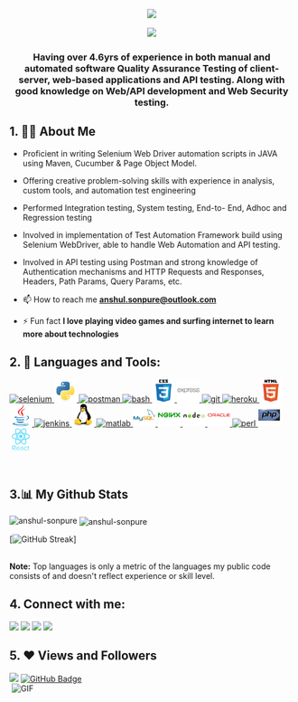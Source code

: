 <p align="center">
<img class="center" width="50%" height="auto" src="https://github.com/Anshul-Sonpure/Anshul-Sonpure/blob/main/test.gif"/></p>

<p align="center">
  <img src="https://readme-typing-svg.herokuapp.com?font=Edu+TAS+Beginner&size=32&duration=3500&color=2537C8&center=true&vCenter=true&lines=Hi%2C+I'm+Anshul+Sonpure;Software+Test+Engineer;Experienced+in+Manual%2C;Automation+and+API+Testing;I'm+Cybersecurity+Researcher%2C;Web+Security+Tester;I+enjoy+learning+new+things;along+with+Web%2FAPI+development">
</p>


<h3 align="center">Having over 4.6yrs  of experience in both manual and automated software Quality Assurance Testing of client- server, web-based applications and API testing. Along with good knowledge on Web/API development and Web Security testing.</h3>


## 1. 🙋‍♂️ About Me

- Proficient in writing Selenium Web Driver automation scripts in JAVA using Maven, Cucumber & Page Object Model.

- Offering creative problem-solving skills with experience in analysis, custom tools, and automation test engineering

- Performed Integration testing, System testing, End-to- End, Adhoc and Regression testing

- Involved in implementation of Test Automation Framework build using Selenium WebDriver, able to handle Web Automation and API testing.
- Involved in API testing using Postman and strong knowledge of Authentication mechanisms
  and HTTP Requests and Responses, Headers, Path Params, Query Params, etc.

- 📫 How to reach me **anshul.sonpure@outlook.com**

- ⚡ Fun fact **I love playing video games and surfing internet to learn more about technologies**

## 2. 🚀 Languages and Tools:

<p align="left"> <a href="https://www.selenium.dev" target="_blank" rel="noreferrer"> <img src="https://raw.githubusercontent.com/detain/svg-logos/780f25886640cef088af994181646db2f6b1a3f8/svg/selenium-logo.svg" alt="selenium" width="40" height="40"/> </a>
<a href="https://www.python.org" target="_blank" rel="noreferrer"> <img src="https://raw.githubusercontent.com/devicons/devicon/master/icons/python/python-original.svg" alt="python" width="40" height="40"/> </a>
<a href="https://postman.com" target="_blank" rel="noreferrer"> <img src="https://www.vectorlogo.zone/logos/getpostman/getpostman-icon.svg" alt="postman" width="40" height="40"/> </a> 
<a href="https://www.gnu.org/software/bash/" target="_blank" rel="noreferrer"> <img src="https://www.vectorlogo.zone/logos/gnu_bash/gnu_bash-icon.svg" alt="bash" width="40" height="40"/> </a>
<a href="https://www.w3schools.com/css/" target="_blank" rel="noreferrer"> <img src="https://raw.githubusercontent.com/devicons/devicon/master/icons/css3/css3-original-wordmark.svg" alt="css3" width="40" height="40"/> </a>
<a href="https://expressjs.com" target="_blank" rel="noreferrer"> <img src="https://raw.githubusercontent.com/devicons/devicon/master/icons/express/express-original-wordmark.svg" alt="express" width="40" height="40"/> </a> <a href="https://git-scm.com/" target="_blank" rel="noreferrer"> <img src="https://www.vectorlogo.zone/logos/git-scm/git-scm-icon.svg" alt="git" width="40" height="40"/> </a>   
<a href="https://heroku.com" target="_blank" rel="noreferrer"> <img src="https://www.vectorlogo.zone/logos/heroku/heroku-icon.svg" alt="heroku" width="40" height="40"/> </a> <a href="https://www.w3.org/html/" target="_blank" rel="noreferrer"> <img src="https://raw.githubusercontent.com/devicons/devicon/master/icons/html5/html5-original-wordmark.svg" alt="html5" width="40" height="40"/> </a> <a href="https://www.java.com" target="_blank" rel="noreferrer"> <img src="https://raw.githubusercontent.com/devicons/devicon/master/icons/java/java-original.svg" alt="java" width="40" height="40"/> </a> <a href="https://www.jenkins.io" target="_blank" rel="noreferrer"> <img src="https://www.vectorlogo.zone/logos/jenkins/jenkins-icon.svg" alt="jenkins" width="40" height="40"/> </a> <a href="https://www.linux.org/" target="_blank" rel="noreferrer"> <img src="https://raw.githubusercontent.com/devicons/devicon/master/icons/linux/linux-original.svg" alt="linux" width="40" height="40"/> </a> <a href="https://www.mathworks.com/" target="_blank" rel="noreferrer"> <img src="https://upload.wikimedia.org/wikipedia/commons/2/21/Matlab_Logo.png" alt="matlab" width="40" height="40"/> </a> <a href="https://www.mysql.com/" target="_blank" rel="noreferrer"> <img src="https://raw.githubusercontent.com/devicons/devicon/master/icons/mysql/mysql-original-wordmark.svg" alt="mysql" width="40" height="40"/> </a> <a href="https://www.nginx.com" target="_blank" rel="noreferrer"> <img src="https://raw.githubusercontent.com/devicons/devicon/master/icons/nginx/nginx-original.svg" alt="nginx" width="40" height="40"/> </a> <a href="https://nodejs.org" target="_blank" rel="noreferrer"> <img src="https://raw.githubusercontent.com/devicons/devicon/master/icons/nodejs/nodejs-original-wordmark.svg" alt="nodejs" width="40" height="40"/> </a> <a href="https://www.oracle.com/" target="_blank" rel="noreferrer"> <img src="https://raw.githubusercontent.com/devicons/devicon/master/icons/oracle/oracle-original.svg" alt="oracle" width="40" height="40"/> </a> <a href="https://www.perl.org/" target="_blank" rel="noreferrer"> <img src="https://api.iconify.design/logos-perl.svg" alt="perl" width="40" height="40"/> </a> <a href="https://www.php.net" target="_blank" rel="noreferrer"> <img src="https://raw.githubusercontent.com/devicons/devicon/master/icons/php/php-original.svg" alt="php" width="40" height="40"/> </a>  <a href="https://reactjs.org/" target="_blank" rel="noreferrer"> <img src="https://raw.githubusercontent.com/devicons/devicon/master/icons/react/react-original-wordmark.svg" alt="react" width="40" height="40"/> </a>  </p>

</br>



## 3.📊 My Github Stats

<p><img align="left" src="https://github-readme-stats.vercel.app/api/top-langs?username=anshul-sonpure&show_icons=true&locale=en&layout=compact" alt="anshul-sonpure" /></p>

<p>&nbsp;<img align="center" src="https://github-readme-stats.vercel.app/api?username=anshul-sonpure&show_icons=true&locale=en" alt="anshul-sonpure" /></p>

[![GitHub Streak](https://github-readme-streak-stats.herokuapp.com/?user=anshul-sonpure)]

<br>
 <b>Note:</b> Top languages is only a metric of the languages my public code consists of and doesn't reflect experience or skill level.  





## 4. Connect with me:
<p align="left">

<a href = "https://www.linkedin.com/in/anshul-sonpure/"><img src="https://img.icons8.com/fluent/48/000000/linkedin.png"/></a>
<a href = "https://twitter.com/anshul-sonpure"><img src="https://img.icons8.com/fluent/48/000000/twitter.png"/></a>
<a href = " https://anshul-sonpure.herokuapp.com/index.html"><img  height="40" src="https://anshul-sonpure.herokuapp.com"/></a>
<a href = "https://www.youtube.com/"><img src="https://img.icons8.com/color/48/000000/youtube-play.png"/></a>
 

</p>

## 5. ❤ Views and Followers
![](https://komarev.com/ghpvc/?username=anshul-sonpure&style=flat-square)
</a>
<a href="https://github.com/anshul-sonpure?tab=followers"><img src="https://img.shields.io/github/followers/anshul-sonpure?label=Followers&style=social" alt="GitHub Badge"></a>
 <img align="right" alt="GIF" src="https://github.com/Anshul-Sonpure/Anshul-Sonpure/blob/main/code.gif?raw=true" width="500" height="320" />
 
